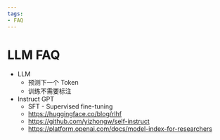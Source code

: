 ```yaml
---
tags:
- FAQ
---
```


# LLM FAQ


- LLM
  - 预测下一个 Token
  - 训练不需要标注
- Instruct GPT
  - SFT - Supervised fine-tuning
  - https://huggingface.co/blog/rlhf
  - https://github.com/yizhongw/self-instruct
  - https://platform.openai.com/docs/model-index-for-researchers
